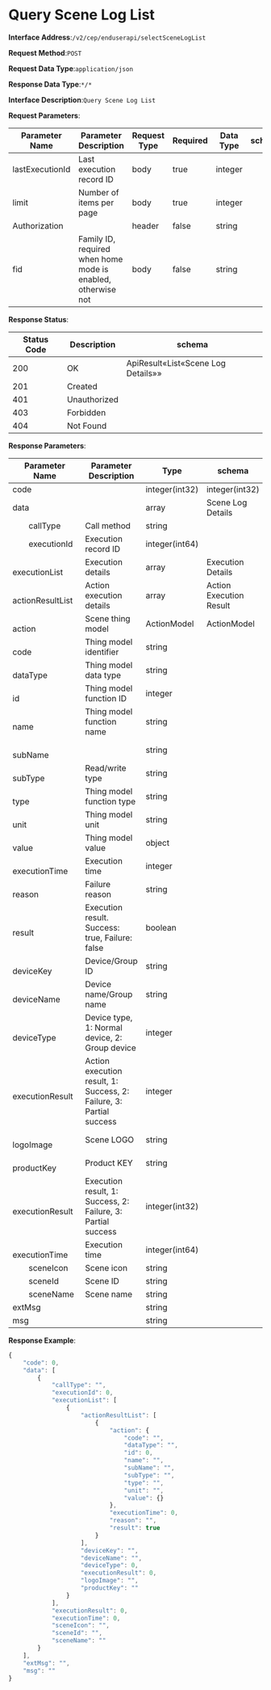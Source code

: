 # Query Scene Log List


**Interface Address**:`/v2/cep/enduserapi/selectSceneLogList`


**Request Method**:`POST`


**Request Data Type**:`application/json`


**Response Data Type**:`*/*`


**Interface Description**:`Query Scene Log List`


**Request Parameters**:


| Parameter Name  | Parameter Description                                   | Request Type | Required | Data Type | schema |
| --------------- | ------------------------------------------------------- | ------------ | -------- | --------- | ------ |
| lastExecutionId | Last execution record ID                                | body         | true     | integer   |        |
| limit           | Number of items per page                                | body         | true     | integer   |        |
| Authorization   |                                                         | header       | false    | string    |        |
| fid             | Family ID, required when home mode is enabled, otherwise not | body     | false    | string    |        |


**Response Status**:


| Status Code | Description  | schema                        |
| ----------- | ------------ | ----------------------------- |
| 200         | OK           | ApiResult«List«Scene Log Details»» |
| 201         | Created      |                               |
| 401         | Unauthorized |                               |
| 403         | Forbidden    |                               |
| 404         | Not Found    |                               |


**Response Parameters**:


| Parameter Name                                            | Parameter Description                                      | Type           | schema         |
| --------------------------------------------------------- | ---------------------------------------------------------- | -------------- | -------------- |
| code                                                      |                                                            | integer(int32) | integer(int32) |
| data                                                      |                                                            | array          | Scene Log Details |
| &emsp;&emsp;callType                                      | Call method                                                | string         |                |
| &emsp;&emsp;executionId                                   | Execution record ID                                        | integer(int64) |                |
| &emsp;&emsp;executionList                                 | Execution details                                          | array          | Execution Details |
| &emsp;&emsp;&emsp;&emsp;actionResultList                  | Action execution details                                   | array          | Action Execution Result |
| &emsp;&emsp;&emsp;&emsp;&emsp;&emsp;action                | Scene thing model                                          | ActionModel    | ActionModel    |
| &emsp;&emsp;&emsp;&emsp;&emsp;&emsp;&emsp;&emsp;code      | Thing model identifier                                     | string         |                |
| &emsp;&emsp;&emsp;&emsp;&emsp;&emsp;&emsp;&emsp;dataType  | Thing model data type                                      | string         |                |
| &emsp;&emsp;&emsp;&emsp;&emsp;&emsp;&emsp;&emsp;id        | Thing model function ID                                    | integer        |                |
| &emsp;&emsp;&emsp;&emsp;&emsp;&emsp;&emsp;&emsp;name      | Thing model function name                                  | string         |                |
| &emsp;&emsp;&emsp;&emsp;&emsp;&emsp;&emsp;&emsp;subName   |                                                            | string         |                |
| &emsp;&emsp;&emsp;&emsp;&emsp;&emsp;&emsp;&emsp;subType   | Read/write type                                            | string         |                |
| &emsp;&emsp;&emsp;&emsp;&emsp;&emsp;&emsp;&emsp;type      | Thing model function type                                  | string         |                |
| &emsp;&emsp;&emsp;&emsp;&emsp;&emsp;&emsp;&emsp;unit      | Thing model unit                                           | string         |                |
| &emsp;&emsp;&emsp;&emsp;&emsp;&emsp;&emsp;&emsp;value     | Thing model value                                          | object         |                |
| &emsp;&emsp;&emsp;&emsp;&emsp;&emsp;executionTime         | Execution time                                             | integer        |                |
| &emsp;&emsp;&emsp;&emsp;&emsp;&emsp;reason                | Failure reason                                             | string         |                |
| &emsp;&emsp;&emsp;&emsp;&emsp;&emsp;result                | Execution result. Success: true, Failure: false            | boolean        |                |
| &emsp;&emsp;&emsp;&emsp;deviceKey                         | Device/Group ID                                            | string         |                |
| &emsp;&emsp;&emsp;&emsp;deviceName                        | Device name/Group name                                     | string         |                |
| &emsp;&emsp;&emsp;&emsp;deviceType                        | Device type, 1: Normal device, 2: Group device             | integer        |                |
| &emsp;&emsp;&emsp;&emsp;executionResult                   | Action execution result, 1: Success, 2: Failure, 3: Partial success | integer   |                |
| &emsp;&emsp;&emsp;&emsp;logoImage                         | Scene LOGO                                                 | string         |                |
| &emsp;&emsp;&emsp;&emsp;productKey                        | Product KEY                                                | string         |                |
| &emsp;&emsp;executionResult                               | Execution result, 1: Success, 2: Failure, 3: Partial success | integer(int32) |             |
| &emsp;&emsp;executionTime                                 | Execution time                                             | integer(int64) |                |
| &emsp;&emsp;sceneIcon                                     | Scene icon                                                 | string         |                |
| &emsp;&emsp;sceneId                                       | Scene ID                                                   | string         |                |
| &emsp;&emsp;sceneName                                     | Scene name                                                 | string         |                |
| extMsg                                                    |                                                            | string         |                |
| msg                                                       |                                                            | string         |                |


**Response Example**:
```javascript
{
	"code": 0,
	"data": [
		{
			"callType": "",
			"executionId": 0,
			"executionList": [
				{
					"actionResultList": [
						{
							"action": {
								"code": "",
								"dataType": "",
								"id": 0,
								"name": "",
								"subName": "",
								"subType": "",
								"type": "",
								"unit": "",
								"value": {}
							},
							"executionTime": 0,
							"reason": "",
							"result": true
						}
					],
					"deviceKey": "",
					"deviceName": "",
					"deviceType": 0,
					"executionResult": 0,
					"logoImage": "",
					"productKey": ""
				}
			],
			"executionResult": 0,
			"executionTime": 0,
			"sceneIcon": "",
			"sceneId": "",
			"sceneName": ""
		}
	],
	"extMsg": "",
	"msg": ""
}
```